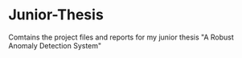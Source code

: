 Junior-Thesis
=============

Comtains the project files and reports for my junior thesis "A Robust Anomaly Detection System" 
